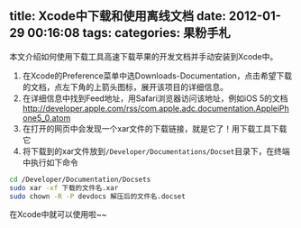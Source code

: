 title: Xcode中下载和使用离线文档
date: 2012-01-29 00:16:08
tags:
categories: 果粉手札
---

本文介绍如何使用下载工具高速下载苹果的开发文档并手动安装到Xcode中。

1. 在Xcode的Preference菜单中选Downloads-Documentation，点击希望下载的文档，点左下角的上箭头图标，展开该项目的详细信息。
2. 在详细信息中找到Feed地址，用Safari浏览器访问该地址，例如iOS 5的文档<http://developer.apple.com/rss/com.apple.adc.documentation.AppleiPhone5_0.atom>
3. 在打开的网页中会发现一个xar文件的下载链接，就是它了！用下载工具下载它
4. 将下载到的xar文件放到`/Developer/Documentations/Docset`目录下，在终端中执行如下命令

``` bash
cd /Developer/Documentation/Docsets
sudo xar -xf 下载的文件名.xar
sudo chown -R -P devdocs 解压后的文件名.docset
```

在Xcode中就可以使用啦~~
